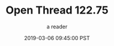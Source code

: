 ---
layout: podcast
title: "Open Thread 122.75"
author: a reader
description: https://slatestarcodex.com/2019/03/06/open-thread-122-75/
date: 2019-03-06 09:45:00 PST
length: 58847
duration: 15
guid: open-thread-122-75
---
